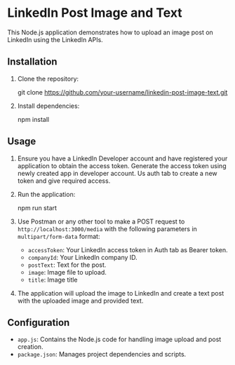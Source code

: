 # LinkedIn Post Image and Text

This Node.js application demonstrates how to upload an image post on LinkedIn using the LinkedIn APIs.

## Installation

1. Clone the repository:

    git clone https://github.com/your-username/linkedin-post-image-text.git

2. Install dependencies:

    npm install


## Usage

1. Ensure you have a LinkedIn Developer account and have registered your application to obtain the access token. Generate the access token using newly created app in developer account. Us auth tab to create a new token and give required access.


2. Run the application:

    npm run start

3. Use Postman or any other tool to make a POST request to `http://localhost:3000/media` with the following parameters in `multipart/form-data` format:
   - `accessToken`: Your LinkedIn access token in Auth tab as Bearer token.
   - `companyId`: Your LinkedIn company ID.
   - `postText`: Text for the post.
   - `image`: Image file to upload.
   - `title`: Image title

4. The application will upload the image to LinkedIn and create a text post with the uploaded image and provided text.

## Configuration

- `app.js`: Contains the Node.js code for handling image upload and post creation.
- `package.json`: Manages project dependencies and scripts.
